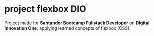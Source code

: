 # project flexbox DIO

Project made  for **Santander Bootcamp Fullstack Developer** on **Digital Innovation One**, applying learned concepts of flexbox (CSS).

